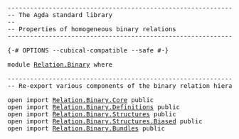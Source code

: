 <pre class="Agda"><a id="1" class="Comment">------------------------------------------------------------------------</a>
<a id="74" class="Comment">-- The Agda standard library</a>
<a id="103" class="Comment">--</a>
<a id="106" class="Comment">-- Properties of homogeneous binary relations</a>
<a id="152" class="Comment">------------------------------------------------------------------------</a>

<a id="226" class="Symbol">{-#</a> <a id="230" class="Keyword">OPTIONS</a> <a id="238" class="Pragma">--cubical-compatible</a> <a id="259" class="Pragma">--safe</a> <a id="266" class="Symbol">#-}</a>

<a id="271" class="Keyword">module</a> <a id="278" href="Relation.Binary.html" class="Module">Relation.Binary</a> <a id="294" class="Keyword">where</a>

<a id="301" class="Comment">------------------------------------------------------------------------</a>
<a id="374" class="Comment">-- Re-export various components of the binary relation hierarchy</a>

<a id="440" class="Keyword">open</a> <a id="445" class="Keyword">import</a> <a id="452" href="Relation.Binary.Core.html" class="Module">Relation.Binary.Core</a> <a id="473" class="Keyword">public</a>
<a id="480" class="Keyword">open</a> <a id="485" class="Keyword">import</a> <a id="492" href="Relation.Binary.Definitions.html" class="Module">Relation.Binary.Definitions</a> <a id="520" class="Keyword">public</a>
<a id="527" class="Keyword">open</a> <a id="532" class="Keyword">import</a> <a id="539" href="Relation.Binary.Structures.html" class="Module">Relation.Binary.Structures</a> <a id="566" class="Keyword">public</a>
<a id="573" class="Keyword">open</a> <a id="578" class="Keyword">import</a> <a id="585" href="Relation.Binary.Structures.Biased.html" class="Module">Relation.Binary.Structures.Biased</a> <a id="619" class="Keyword">public</a>
<a id="626" class="Keyword">open</a> <a id="631" class="Keyword">import</a> <a id="638" href="Relation.Binary.Bundles.html" class="Module">Relation.Binary.Bundles</a> <a id="662" class="Keyword">public</a>
</pre>